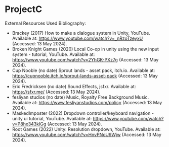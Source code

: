 # ProjectC

External Resources Used Bibliography:

 * Brackey (2017) How to make a dialogue system in Unity, YouTube. Available at: https://www.youtube.com/watch?v=_nRzoTzeyxU (Accessed: 13 May 2024).
 * Broken Knight Games (2020) Local Co-op in unity using the new input system - tutorial, YouTube. Available at: https://www.youtube.com/watch?v=2YhGK-PXz7g (Accessed: 13 May 2024).
 * Cup Nooble (no date) Sprout lands - asset pack, itch.io. Available at: https://cupnooble.itch.io/sprout-lands-asset-pack (Accessed: 13 May 2024).
 * Eric Fredricksen (no date) Sound Effects, jsfxr. Available at: https://sfxr.me/ (Accessed: 13 May 2024).
 * fesliyan studios (no date) Music, Royalty Free Background Music. Available at: https://www.fesliyanstudios.com/policy (Accessed: 13 May 2024).
 *  MaskedImposter (2022) Dropdown controller/keyboard navigation - unity ui tutorial, YouTube. Available at: https://www.youtube.com/watch?v=P8hx343kIGg (Accessed: 13 May 2024).
 *  Root Games (2022) Unity: Resolution dropdown, YouTube. Available at: https://www.youtube.com/watch?v=HnvPNoU9Wjw (Accessed: 13 May 2024). 
